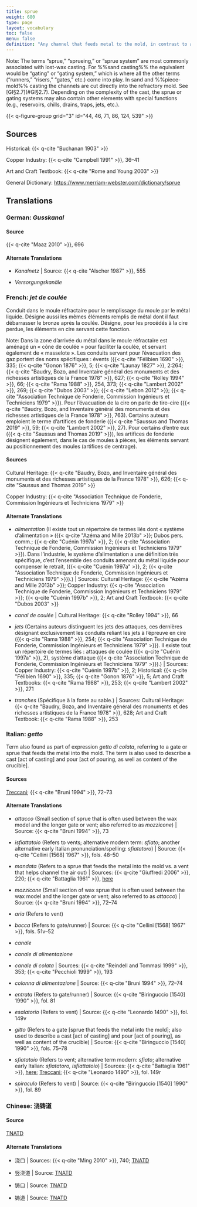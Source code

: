 ```yaml
---
title: sprue
weight: 680
type: page
layout: vocabulary
toc: false
menu: false
definition: "Any channel that feeds metal to the mold, in contrast to a vent, which lets air escape. Both sprues and vents make up the “sprue system,” which circulates bronze from the pouring cup through the %%refractory mold%% and allows air and casting vapors such as steam to be released. In %%lost-wax casting%%, “sprue” is the term used for the solid wax rods (rarely reeds or terra-cotta pipes) used to create the channels in the mold. Sprues are also the solid metal that has filled the channels upon cooling, which is generally removed during %%fettling%%."
---
```


<div class="backmatter">
Note: The terms “sprue,” “sprueing,” or “sprue system” are most commonly associated with lost-wax casting. For %%sand casting%% the equivalent would be “gating” or “gating system,” which is where all the other terms (“runners,” “risers,” “gates,” etc.) come into play. In sand and %%piece-mold%% casting the channels are cut directly into the refractory mold. See [GI§2.7](#GI§2.7). Depending on the complexity of the cast, the sprue or gating systems may also contain other elements with special functions (e.g., reservoirs, chills, drains, traps, jets, etc.).
</div>

{{< q-figure-group grid="3" id="44, 46, 71, 86, 124, 539" >}}

## Sources

Historical: {{< q-cite "Buchanan 1903" >}}

Copper Industry: {{< q-cite "Campbell 1991" >}}, 36–41

Art and Craft Textbook: {{< q-cite "Rome and Young 2003" >}}

General Dictionary: <https://www.merriam-webster.com/dictionary/sprue>

## Translations

<div class="accordion">

### **German**: *Gusskanal*

#### Source

{{< q-cite "Maaz 2010" >}}, 696

#### Alternate Translations

- *Kanalnetz* | Source: {{< q-cite "Alscher 1987" >}}, 555

- *Versorgungskanäle*

### **French**: *jet de coulée*

Conduit dans le moule réfractaire pour le remplissage du moule par le métal liquide. Désigne aussi les mêmes éléments remplis de métal dont il faut débarrasser le bronze après la coulée. Désigne, pour les procédés à la cire perdue, les éléments en cire servant cette fonction.

<div class="backmatter">
Note: Dans la zone d’arrivée du métal dans le moule réfractaire est aménagé un « cône de coulée » pour faciliter la coulée, et servant également de « masselote ». Les conduits servant pour l’évacuation des gaz portent des noms spécifiques : évents ({{< q-cite "Félibien 1690" >}}, 335; {{< q-cite "Gonon 1876" >}}, 5; {{< q-cite "Launay 1827" >}}, 2:264; {{< q-cite "Baudry, Bozo, and Inventaire général des monuments et des richesses artistiques de la France 1978" >}}, 627; {{< q-cite "Rolley 1994" >}}, 66; {{< q-cite "Rama 1988" >}}, 254, 373; {{< q-cite "Lambert 2002" >}}, 269; {{< q-cite "Dubos 2003" >}}; {{< q-cite "Lebon 2012" >}}; {{< q-cite "Association Technique de Fonderie, Commission Ingénieurs et Techniciens 1979" >}}). Pour l’évacuation de la cire on parle de tire–cire ({{< q-cite "Baudry, Bozo, and Inventaire général des monuments et des richesses artistiques de la France 1978" >}}, 763). Certains auteurs emploient le terme d’artifices de fonderie ({{< q-cite "Saussus and Thomas 2019" >}}, 59; {{< q-cite "Lambert 2002" >}}, 27). Pour certains d’entre eux ({{< q-cite "Saussus and Thomas 2019" >}}), les artifices de fonderie désignent également, dans le cas de moules à pièces, les éléments servant au positionnement des moules (artifices de centrage).
</div>

#### Sources

Cultural Heritage: {{< q-cite "Baudry, Bozo, and Inventaire général des monuments et des richesses artistiques de la France 1978" >}}, 626; {{< q-cite "Saussus and Thomas 2019" >}}

Copper Industry: {{< q-cite "Association Technique de Fonderie, Commission Ingénieurs et Techniciens 1979" >}}

#### Alternate Translations

- *alimentation* (Il existe tout un répertoire de termes liés dont « système d’alimentation » ({{< q-cite "Azéma and Mille 2013b" >}}; Dubos pers. comm.; {{< q-cite "Cuénin 1997a" >}}, 2; {{< q-cite "Association Technique de Fonderie, Commission Ingénieurs et Techniciens 1979" >}}). Dans l’industrie, le système d’alimentation a une définition très spécifique, c’est l’ensemble des conduits amenant du métal liquide pour compenser le retrait, ({{< q-cite "Cuénin 1997a" >}}, 2; {{< q-cite "Association Technique de Fonderie, Commission Ingénieurs et Techniciens 1979" >}}).) | Sources: Cultural Heritage: {{< q-cite "Azéma and Mille 2013b" >}}; Copper Industry: {{< q-cite "Association Technique de Fonderie, Commission Ingénieurs et Techniciens 1979" >}}; {{< q-cite "Cuénin 1997b" >}}, 2; Art and Craft Textbook: {{< q-cite "Dubos 2003" >}}

- *canal de coulée* | Cultural Heritage: {{< q-cite "Rolley 1994" >}}, 66

- *jets* (Certains auteurs distinguent les jets des attaques, ces dernières désignant exclusivement les conduits reliant les jets à l’épreuve en cire ({{< q-cite "Rama 1988" >}}, 254; {{< q-cite "Association Technique de Fonderie, Commission Ingénieurs et Techniciens 1979" >}}). Il existe tout un répertoire de termes liés : attaques de coulée ({{< q-cite "Cuénin 1997a" >}}, 2), système d’attaque ({{< q-cite "Association Technique de Fonderie, Commission Ingénieurs et Techniciens 1979" >}}).) | Sources: Copper Industry: {{< q-cite "Cuénin 1997b" >}}, 2; Historical: {{< q-cite "Félibien 1690" >}}, 335; {{< q-cite "Gonon 1876" >}}, 5; Art and Craft Textbooks: {{< q-cite "Rama 1988" >}}, 253; {{< q-cite "Lambert 2002" >}}, 271

- *tranches* (Spécifique à la fonte au sable.) | Sources: Cultural Heritage: {{< q-cite "Baudry, Bozo, and Inventaire général des monuments et des richesses artistiques de la France 1978" >}}, 628; Art and Craft Textbook: {{< q-cite "Rama 1988" >}}, 253

### **Italian**: *getto*

Term also found as part of expression *getto di colata*, referring to a gate or sprue that feeds the metal into the mold. The term is also used to describe a cast [act of casting] and pour [act of pouring, as well as content of the crucible].

#### Sources

[Treccani](https://www.treccani.it/enciclopedia/fusione_%28Enciclopedia-Italiana%29/); {{< q-cite "Bruni 1994" >}}, 72–73

#### Alternate Translations

- *attacco* (Small section of sprue that is often used between the wax model and the longer gate or vent; also referred to as *mozzicone*) | Source: {{< q-cite "Bruni 1994" >}}, 73

- *isfiattatoio* (Refers to vents; alternative modern term: *sfiato*; another alternative early Italian pronunciation/spelling: *sfiatatoro*) | Source: {{< q-cite "Cellini [1568] 1967" >}}, fols. 48–50

- *mandata* (Refers to a sprue that feeds the metal into the mold vs. a vent that helps channel the air out) | Sources: {{< q-cite "Giuffredi 2006" >}}, 220; {{< q-cite "Battaglia 1961" >}}, [here](http://www.gdli.it/pdf_viewer/Scripts/pdf.js/web/viewer.asp?file=/PDF/GDLI09/GDLI_09_ocr_632.pdf&parola=mandata)

- *mozzicone* (Small section of wax sprue that is often used between the wax model and the longer gate or vent; also referred to as *attacco*) | Source: {{< q-cite "Bruni 1994" >}}, 72–74

- *aria* (Refers to vent)

- *bocca* (Refers to gate/runner) | Source: {{< q-cite "Cellini [1568] 1967" >}}, fols. 51v–52

- *canale*

- *canale di alimentazione*

- *canale di colata* | Sources: {{< q-cite "Reindell and Tommasi 1999" >}}, 353; {{< q-cite "Pecchioli 1999" >}}, 193  

- *colonna di alimentazione* | Source: {{< q-cite "Bruni 1994" >}}, 72–74

- *entrata* (Refers to gate/runner) | Source: {{< q-cite "Biringuccio [1540] 1990" >}}, fol. 81

- *esalatorio* (Refers to vent) | Source: {{< q-cite "Leonardo 1490" >}}, fol. 149v

- *gitto* (Refers to a gate [sprue that feeds the metal into the mold]; also used to describe a cast [act of casting] and pour [act of pouring], as well as content of the crucible) | Source: {{< q-cite "Biringuccio [1540] 1990" >}}, fols. 75–78

- *sfiatatoio* (Refers to vent; alternative term modern: *sfiato*; alternative early Italian: *sfiatatoro, isfiattatoio*) | Sources: {{< q-cite "Battaglia 1961" >}}, [here](http://www.gdli.it/pdf_viewer/Scripts/pdf.js/web/viewer.asp?file=/PDF/GDLI18/GDLI_18_ocr_882.pdf&parola=sfiatatoio); [Treccani](https://www.treccani.it/enciclopedia/fusione_%28Enciclopedia-Italiana%29/); {{< q-cite "Leonardo 1490" >}}, fol. 149r

- *spiraculo* (Refers to vent) | Source: {{< q-cite "Biringuccio [1540] 1990" >}}, fol. 89

### **Chinese**: 浇铸道

#### Source

[TNATD](https://terms.naer.edu.tw/detail/3505809/?index=5)

#### Alternate Translations

- 浇口 | Sources: {{< q-cite "Ming 2010" >}}, 740; [TNATD](https://terms.naer.edu.tw/detail/11560594/?index=8)

- 竖浇道 | Source: [TNATD](https://terms.naer.edu.tw/detail/941804/?index=1)

- 铸口 | Source: [TNATD](https://terms.naer.edu.tw/detail/3505809/?index=5)

- 铸道 | Source: [TNATD](https://terms.naer.edu.tw/detail/3505809/?index=5)

</div>
